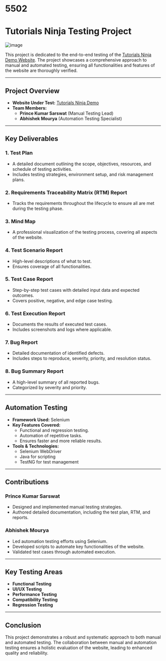 # 5502
# Tutorials Ninja Testing Project
![image](https://github.com/user-attachments/assets/34fa5a7a-f515-4693-b74f-2a99e42e6e88)


This project is dedicated to the end-to-end testing of the [Tutorials Ninja Demo Website](https://tutorialsninja.com/demo/). The project showcases a comprehensive approach to manual and automated testing, ensuring all functionalities and features of the website are thoroughly verified.

---

## Project Overview

- **Website Under Test:** [Tutorials Ninja Demo](https://tutorialsninja.com/demo/)
- **Team Members:**
  - **Prince Kumar Sarswat** (Manual Testing Lead)
  - **Abhishek Mourya** (Automation Testing Specialist)

---

## Key Deliverables

### 1. **Test Plan**
   - A detailed document outlining the scope, objectives, resources, and schedule of testing activities.
   - Includes testing strategies, environment setup, and risk management plans.

### 2. **Requirements Traceability Matrix (RTM) Report**
   - Tracks the requirements throughout the lifecycle to ensure all are met during the testing phase.

### 3. **Mind Map**
   - A professional visualization of the testing process, covering all aspects of the website.

### 4. **Test Scenario Report**
   - High-level descriptions of what to test.
   - Ensures coverage of all functionalities.

### 5. **Test Case Report**
   - Step-by-step test cases with detailed input data and expected outcomes.
   - Covers positive, negative, and edge case testing.

### 6. **Test Execution Report**
   - Documents the results of executed test cases.
   - Includes screenshots and logs where applicable.

### 7. **Bug Report**
   - Detailed documentation of identified defects.
   - Includes steps to reproduce, severity, priority, and resolution status.

### 8. **Bug Summary Report**
   - A high-level summary of all reported bugs.
   - Categorized by severity and priority.

---

## Automation Testing

- **Framework Used:** Selenium
- **Key Features Covered:**
  - Functional and regression testing.
  - Automation of repetitive tasks.
  - Ensures faster and more reliable results.
- **Tools & Technologies:**
  - Selenium WebDriver
  - Java for scripting
  - TestNG for test management

---

## Contributions

### Prince Kumar Sarswat
- Designed and implemented manual testing strategies.
- Authored detailed documentation, including the test plan, RTM, and reports.

### Abhishek Mourya
- Led automation testing efforts using Selenium.
- Developed scripts to automate key functionalities of the website.
- Validated test cases through automated execution.

---

## Key Testing Areas

- **Functional Testing**
- **UI/UX Testing**
- **Performance Testing**
- **Compatibility Testing**
- **Regression Testing**

---

## Conclusion

This project demonstrates a robust and systematic approach to both manual and automated testing. The collaboration between manual and automation testing ensures a holistic evaluation of the website, leading to enhanced quality and reliability.
